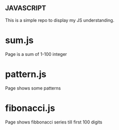 ## JAVASCRIPT


This is a simple repo to display my JS understanding.
# sum.js
Page is a sum of 1-100 integer

# pattern.js
Page shows some patterns

# fibonacci.js
Page shows fibbonacci series till first 100 digits